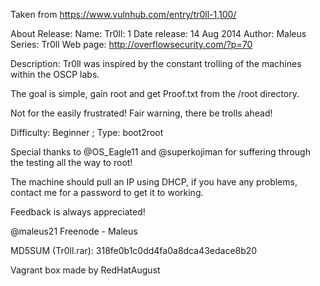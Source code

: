 Taken from https://www.vulnhub.com/entry/tr0ll-1,100/ 

About Release:
    Name: Tr0ll: 1
    Date release: 14 Aug 2014
    Author: Maleus
    Series: Tr0ll
    Web page: http://overflowsecurity.com/?p=70

Description:
Tr0ll was inspired by the constant trolling of the machines within the OSCP labs.

The goal is simple, gain root and get Proof.txt from the /root directory.

Not for the easily frustrated! Fair warning, there be trolls ahead!

Difficulty: Beginner ; Type: boot2root

Special thanks to @OS_Eagle11 and @superkojiman for suffering through the testing all the way to root!

The machine should pull an IP using DHCP, if you have any problems, contact me for a password to get it to working.

Feedback is always appreciated!

@maleus21
Freenode - Maleus

MD5SUM (Tr0ll.rar): 318fe0b1c0dd4fa0a8dca43edace8b20

Vagrant box made by RedHatAugust
